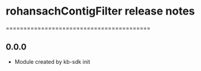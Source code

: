 # rohansachContigFilter release notes
=========================================

0.0.0
-----
* Module created by kb-sdk init
